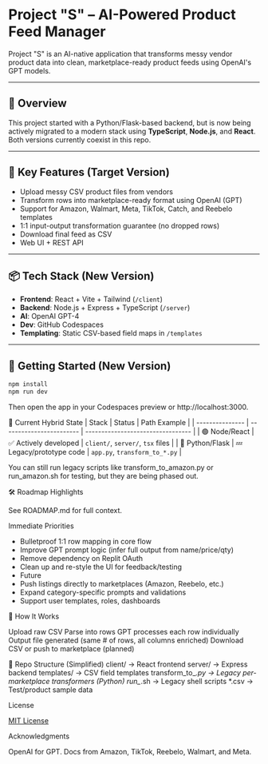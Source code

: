# Project "S" – AI-Powered Product Feed Manager

Project "S" is an AI-native application that transforms messy vendor product data into clean, marketplace-ready product feeds using OpenAI's GPT models.

---

## 📌 Overview

This project started with a Python/Flask-based backend, but is now being actively migrated to a modern stack using **TypeScript**, **Node.js**, and **React**. Both versions currently coexist in this repo.

---

## 🚀 Key Features (Target Version)

- Upload messy CSV product files from vendors
- Transform rows into marketplace-ready format using OpenAI (GPT)
- Support for Amazon, Walmart, Meta, TikTok, Catch, and Reebelo templates
- 1:1 input-output transformation guarantee (no dropped rows)
- Download final feed as CSV
- Web UI + REST API

---

## 📦 Tech Stack (New Version)

- **Frontend**: React + Vite + Tailwind (`/client`)
- **Backend**: Node.js + Express + TypeScript (`/server`)
- **AI**: OpenAI GPT-4
- **Dev**: GitHub Codespaces
- **Templating**: Static CSV-based field maps in `/templates`

---

## 🧪 Getting Started (New Version)

```bash
npm install
npm run dev
```

Then open the app in your Codespaces preview or http://localhost:3000.

🔄 Current Hybrid State
| Stack           | Status                   | Path Example                      |
| --------------- | ------------------------ | --------------------------------- |
| 🟢 Node/React   | ✅ Actively developed     | `client/`, `server/`, `tsx` files |
| 🔵 Python/Flask | 💤 Legacy/prototype code | `app.py`, `transform_to_*.py`     |


You can still run legacy scripts like transform_to_amazon.py or run_amazon.sh for testing, but they are being phased out.

🛠 Roadmap Highlights

See ROADMAP.md for full context.

Immediate Priorities
- Bulletproof 1:1 row mapping in core flow
- Improve GPT prompt logic (infer full output from name/price/qty)
- Remove dependency on Replit OAuth
- Clean up and re-style the UI for feedback/testing
- Future
- Push listings directly to marketplaces (Amazon, Reebelo, etc.)
- Expand category-specific prompts and validations
- Support user templates, roles, dashboards

🤖 How It Works

Upload raw CSV
Parse into rows
GPT processes each row individually
Output file generated (same # of rows, all columns enriched)
Download CSV or push to marketplace (planned)


📁 Repo Structure (Simplified)
client/             → React frontend
server/             → Express backend
templates/          → CSV field templates
transform_to_*.py   → Legacy per-marketplace transformers (Python)
run_*.sh            → Legacy shell scripts
*.csv               → Test/product sample data

License

[MIT License](https://github.com/noodle630/S/blob/main/LICENSE)

Acknowledgments

OpenAI for GPT. Docs from Amazon, TikTok, Reebelo, Walmart, and Meta.
